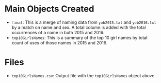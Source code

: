 # Main Objects Created
- `final`: This is a merge of naming data from `yob2015.txt` and `yob2016.txt` by a match on name and sex. A total column is added with the total occurrences of a name in both 2015 and 2016.
- `top10GirlsNames`: This is a summary of the top 10 girl names by total count of uses of those names in 2015 and 2016.

# Files
- `top10GirlsNames.csv`: Output file with the `top10GirlsNames` object above.
